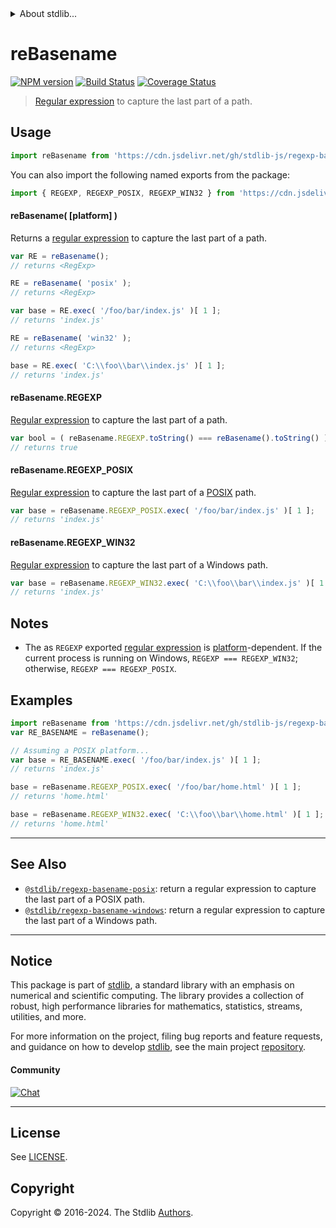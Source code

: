 <!--

@license Apache-2.0

Copyright (c) 2018 The Stdlib Authors.

Licensed under the Apache License, Version 2.0 (the "License");
you may not use this file except in compliance with the License.
You may obtain a copy of the License at

   http://www.apache.org/licenses/LICENSE-2.0

Unless required by applicable law or agreed to in writing, software
distributed under the License is distributed on an "AS IS" BASIS,
WITHOUT WARRANTIES OR CONDITIONS OF ANY KIND, either express or implied.
See the License for the specific language governing permissions and
limitations under the License.

-->


<details>
  <summary>
    About stdlib...
  </summary>
  <p>We believe in a future in which the web is a preferred environment for numerical computation. To help realize this future, we've built stdlib. stdlib is a standard library, with an emphasis on numerical and scientific computation, written in JavaScript (and C) for execution in browsers and in Node.js.</p>
  <p>The library is fully decomposable, being architected in such a way that you can swap out and mix and match APIs and functionality to cater to your exact preferences and use cases.</p>
  <p>When you use stdlib, you can be absolutely certain that you are using the most thorough, rigorous, well-written, studied, documented, tested, measured, and high-quality code out there.</p>
  <p>To join us in bringing numerical computing to the web, get started by checking us out on <a href="https://github.com/stdlib-js/stdlib">GitHub</a>, and please consider <a href="https://opencollective.com/stdlib">financially supporting stdlib</a>. We greatly appreciate your continued support!</p>
</details>

# reBasename

[![NPM version][npm-image]][npm-url] [![Build Status][test-image]][test-url] [![Coverage Status][coverage-image]][coverage-url] <!-- [![dependencies][dependencies-image]][dependencies-url] -->

> [Regular expression][regexp] to capture the last part of a path.



<section class="usage">

## Usage

```javascript
import reBasename from 'https://cdn.jsdelivr.net/gh/stdlib-js/regexp-basename@deno/mod.js';
```

You can also import the following named exports from the package:

```javascript
import { REGEXP, REGEXP_POSIX, REGEXP_WIN32 } from 'https://cdn.jsdelivr.net/gh/stdlib-js/regexp-basename@deno/mod.js';
```

#### reBasename( \[platform] )

Returns a [regular expression][regexp] to capture the last part of a path.

```javascript
var RE = reBasename();
// returns <RegExp>

RE = reBasename( 'posix' );
// returns <RegExp>

var base = RE.exec( '/foo/bar/index.js' )[ 1 ];
// returns 'index.js'

RE = reBasename( 'win32' );
// returns <RegExp>

base = RE.exec( 'C:\\foo\\bar\\index.js' )[ 1 ];
// returns 'index.js'
```

#### reBasename.REGEXP

[Regular expression][regexp] to capture the last part of a path.

```javascript
var bool = ( reBasename.REGEXP.toString() === reBasename().toString() );
// returns true
```

#### reBasename.REGEXP_POSIX

[Regular expression][@stdlib/regexp/basename-posix] to capture the last part of a [POSIX][posix] path. 

```javascript
var base = reBasename.REGEXP_POSIX.exec( '/foo/bar/index.js' )[ 1 ];
// returns 'index.js'
```

#### reBasename.REGEXP_WIN32

[Regular expression][@stdlib/regexp/basename-windows] to capture the last part of a Windows path. 

```javascript
var base = reBasename.REGEXP_WIN32.exec( 'C:\\foo\\bar\\index.js' )[ 1 ];
// returns 'index.js'
```

</section>

<!-- /.usage -->

<section class="notes">

## Notes

-   The as `REGEXP` exported [regular expression][regexp] is [platform][@stdlib/assert/is-windows]-dependent. If the current process is running on Windows, `REGEXP === REGEXP_WIN32`; otherwise, `REGEXP === REGEXP_POSIX`.

</section>

<!-- /.notes -->

<section class="examples">

## Examples

<!-- eslint no-undef: "error" -->

```javascript
import reBasename from 'https://cdn.jsdelivr.net/gh/stdlib-js/regexp-basename@deno/mod.js';
var RE_BASENAME = reBasename();

// Assuming a POSIX platform...
var base = RE_BASENAME.exec( '/foo/bar/index.js' )[ 1 ];
// returns 'index.js'

base = reBasename.REGEXP_POSIX.exec( '/foo/bar/home.html' )[ 1 ];
// returns 'home.html'

base = reBasename.REGEXP_WIN32.exec( 'C:\\foo\\bar\\home.html' )[ 1 ];
// returns 'home.html'
```

</section>

<!-- /.examples -->

<!-- Section for related `stdlib` packages. Do not manually edit this section, as it is automatically populated. -->

<section class="related">

* * *

## See Also

-   <span class="package-name">[`@stdlib/regexp-basename-posix`][@stdlib/regexp/basename-posix]</span><span class="delimiter">: </span><span class="description">return a regular expression to capture the last part of a POSIX path.</span>
-   <span class="package-name">[`@stdlib/regexp-basename-windows`][@stdlib/regexp/basename-windows]</span><span class="delimiter">: </span><span class="description">return a regular expression to capture the last part of a Windows path.</span>

</section>

<!-- /.related -->

<!-- Section for all links. Make sure to keep an empty line after the `section` element and another before the `/section` close. -->


<section class="main-repo" >

* * *

## Notice

This package is part of [stdlib][stdlib], a standard library with an emphasis on numerical and scientific computing. The library provides a collection of robust, high performance libraries for mathematics, statistics, streams, utilities, and more.

For more information on the project, filing bug reports and feature requests, and guidance on how to develop [stdlib][stdlib], see the main project [repository][stdlib].

#### Community

[![Chat][chat-image]][chat-url]

---

## License

See [LICENSE][stdlib-license].


## Copyright

Copyright &copy; 2016-2024. The Stdlib [Authors][stdlib-authors].

</section>

<!-- /.stdlib -->

<!-- Section for all links. Make sure to keep an empty line after the `section` element and another before the `/section` close. -->

<section class="links">

[npm-image]: http://img.shields.io/npm/v/@stdlib/regexp-basename.svg
[npm-url]: https://npmjs.org/package/@stdlib/regexp-basename

[test-image]: https://github.com/stdlib-js/regexp-basename/actions/workflows/test.yml/badge.svg?branch=v0.2.0
[test-url]: https://github.com/stdlib-js/regexp-basename/actions/workflows/test.yml?query=branch:v0.2.0

[coverage-image]: https://img.shields.io/codecov/c/github/stdlib-js/regexp-basename/main.svg
[coverage-url]: https://codecov.io/github/stdlib-js/regexp-basename?branch=main

<!--

[dependencies-image]: https://img.shields.io/david/stdlib-js/regexp-basename.svg
[dependencies-url]: https://david-dm.org/stdlib-js/regexp-basename/main

-->

[chat-image]: https://img.shields.io/gitter/room/stdlib-js/stdlib.svg
[chat-url]: https://app.gitter.im/#/room/#stdlib-js_stdlib:gitter.im

[stdlib]: https://github.com/stdlib-js/stdlib

[stdlib-authors]: https://github.com/stdlib-js/stdlib/graphs/contributors

[umd]: https://github.com/umdjs/umd
[es-module]: https://developer.mozilla.org/en-US/docs/Web/JavaScript/Guide/Modules

[deno-url]: https://github.com/stdlib-js/regexp-basename/tree/deno
[deno-readme]: https://github.com/stdlib-js/regexp-basename/blob/deno/README.md
[umd-url]: https://github.com/stdlib-js/regexp-basename/tree/umd
[umd-readme]: https://github.com/stdlib-js/regexp-basename/blob/umd/README.md
[esm-url]: https://github.com/stdlib-js/regexp-basename/tree/esm
[esm-readme]: https://github.com/stdlib-js/regexp-basename/blob/esm/README.md
[branches-url]: https://github.com/stdlib-js/regexp-basename/blob/main/branches.md

[stdlib-license]: https://raw.githubusercontent.com/stdlib-js/regexp-basename/main/LICENSE

[regexp]: https://developer.mozilla.org/en-US/docs/Web/JavaScript/Guide/Regular_Expressions

[posix]: https://en.wikipedia.org/wiki/POSIX

[@stdlib/assert/is-windows]: https://github.com/stdlib-js/assert-is-windows/tree/deno

<!-- <related-links> -->

[@stdlib/regexp/basename-posix]: https://github.com/stdlib-js/regexp-basename-posix/tree/deno

[@stdlib/regexp/basename-windows]: https://github.com/stdlib-js/regexp-basename-windows/tree/deno

<!-- </related-links> -->

</section>

<!-- /.links -->
